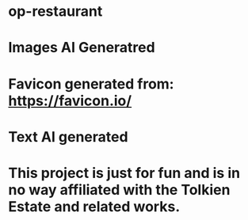 # op-restaurant

# Images AI Generatred

# Favicon generated from: https://favicon.io/

# Text AI generated

# This project is just for fun and is in no way affiliated with the Tolkien Estate and related works.
